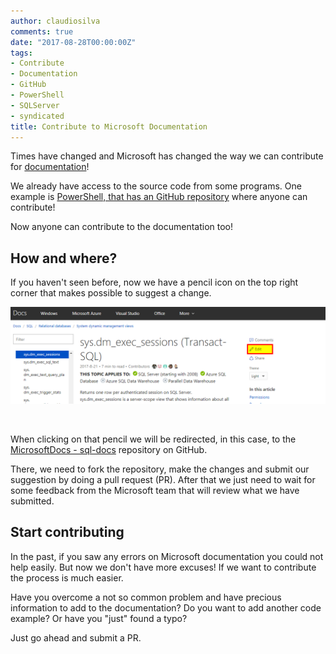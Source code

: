 ```yaml
---
author: claudiosilva
comments: true
date: "2017-08-28T00:00:00Z"
tags:
- Contribute
- Documentation
- GitHub
- PowerShell
- SQLServer
- syndicated
title: Contribute to Microsoft Documentation
---
```

Times have changed and Microsoft has changed the way we can contribute for [documentation](https://docs.microsoft.com/en-gb/)!

We already have access to the source code from some programs. One example is [PowerShell, that has an GitHub repository](https://github.com/PowerShell/PowerShell) where anyone can contribute!

Now anyone can contribute to the documentation too!
## How and where?
If you haven't seen before, now we have a pencil icon on the top right corner that makes possible to suggest a change.

![feature_image1](/img/2017/08/feature_image1.png)

&nbsp;

When clicking on that pencil we will be redirected, in this case, to the [MicrosoftDocs - sql-docs](https://github.com/MicrosoftDocs/sql-docs/) repository on GitHub.

There, we need to fork the repository, make the changes and submit our suggestion by doing a pull request (PR). After that we just need to wait for some feedback from the Microsoft team that will review what we have submitted.
## Start contributing
In the past, if you saw any errors on Microsoft documentation you could not help easily. But now we don't have more excuses! If we want to contribute the process is much easier.

Have you overcome a not so common problem and have precious information to add to the documentation? Do you want to add another code example? Or have you "just" found a typo?

Just go ahead and submit a PR.
